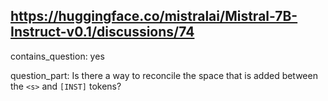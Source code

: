 ## https://huggingface.co/mistralai/Mistral-7B-Instruct-v0.1/discussions/74

contains_question: yes

question_part: Is there a way to reconcile the space that is added between the `<s>` and `[INST]` tokens?
